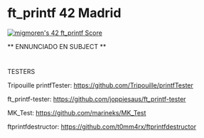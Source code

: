 # ft_printf 42 Madrid

<a href="https://github.com/JaeSeoKim/badge42"><img src="https://badge42.vercel.app/api/v2/cl96t7c1700110gmirv4hhet0/project/2847353" alt="migmoren's 42 ft_printf Score" /></a>

**  ENNUNCIADO EN SUBJECT **
#

TESTERS

Tripouille printfTester: https://github.com/Tripouille/printfTester

ft_printf-tester: https://github.com/joppiesaus/ft_printf-tester

MK_Test: https://github.com/marineks/MK_Test

ftprintfdestructor: https://github.com/t0mm4rx/ftprintfdestructor
